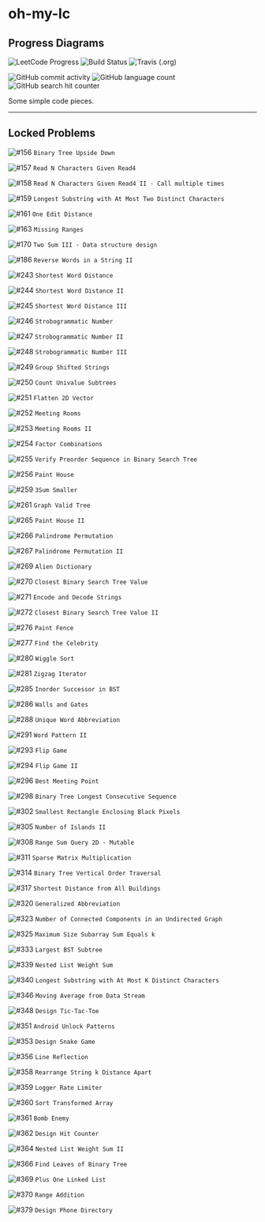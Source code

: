 # oh-my-lc

## Progress Diagrams

![LeetCode Progress](https://img.shields.io/badge/Solving%20Progress-337%2F1236%20Completed-F89F1B?style=flat-square&logo=LeetCode)
![Build Status](https://github.com/yuetsin/oh-my-lc/workflows/build/badge.svg)
![Travis (.org)](https://img.shields.io/travis/yuetsin/oh-my-lc?color=3EAAAF&label=travis%20ci&logo=Travis%20CI&style=flat-square)

![GitHub commit activity](https://img.shields.io/github/commit-activity/w/yuetsin/oh-my-lc.svg?style=flat-square)
![GitHub language count](https://img.shields.io/github/languages/count/yuetsin/oh-my-lc.svg?style=flat-square)
![GitHub search hit counter](https://img.shields.io/github/search/yuetsin/oh-my-lc/fuck.svg?style=flat-square)

Some simple code pieces.

---

## Locked Problems

![#156](https://img.shields.io/badge/156-Medium-yellow.svg?style=flat-square) `Binary Tree Upside Down`

![#157](https://img.shields.io/badge/157-Easy-green.svg?style=flat-square) `Read N Characters Given Read4`

![#158](https://img.shields.io/badge/158-Hard-red.svg?style=flat-square) `Read N Characters Given Read4 II - Call multiple times`

![#159](https://img.shields.io/badge/159-Hard-red.svg?style=flat-square) `Longest Substring with At Most Two Distinct Characters`

![#161](https://img.shields.io/badge/161-Medium-yellow.svg?style=flat-square) `One Edit Distance`

![#163](https://img.shields.io/badge/163-Medium-yellow.svg?style=flat-square) `Missing Ranges`

![#170](https://img.shields.io/badge/170-Easy-green.svg?style=flat-square) `Two Sum III - Data structure design`

![#186](https://img.shields.io/badge/186-Medium-yellow.svg?style=flat-square) `Reverse Words in a String II`

![#243](https://img.shields.io/badge/243-Easy-green.svg?style=flat-square) `Shortest Word Distance`

![#244](https://img.shields.io/badge/244-Medium-yellow.svg?style=flat-square) `Shortest Word Distance II`

![#245](https://img.shields.io/badge/245-Medium-yellow.svg?style=flat-square) `Shortest Word Distance III`

![#246](https://img.shields.io/badge/246-Easy-green.svg?style=flat-square) `Strobogrammatic Number`

![#247](https://img.shields.io/badge/247-Medium-yellow.svg?style=flat-square) `Strobogrammatic Number II`

![#248](https://img.shields.io/badge/248-Hard-red.svg?style=flat-square) `Strobogrammatic Number III`

![#249](https://img.shields.io/badge/249-Medium-yellow.svg?style=flat-square) `Group Shifted Strings`

![#250](https://img.shields.io/badge/250-Medium-yellow.svg?style=flat-square) `Count Univalue Subtrees`

![#251](https://img.shields.io/badge/251-Medium-yellow.svg?style=flat-square) `Flatten 2D Vector`

![#252](https://img.shields.io/badge/252-Easy-green.svg?style=flat-square) `Meeting Rooms`

![#253](https://img.shields.io/badge/253-Medium-yellow.svg?style=flat-square) `Meeting Rooms II`

![#254](https://img.shields.io/badge/254-Medium-yellow.svg?style=flat-square) `Factor Combinations`

![#255](https://img.shields.io/badge/255-Medium-yellow.svg?style=flat-square) `Verify Preorder Sequence in Binary Search Tree`

![#256](https://img.shields.io/badge/256-Easy-green.svg?style=flat-square) `Paint House`

![#259](https://img.shields.io/badge/259-Medium-yellow.svg?style=flat-square) `3Sum Smaller`

![#261](https://img.shields.io/badge/261-Medium-yellow.svg?style=flat-square) `Graph Valid Tree`

![#265](https://img.shields.io/badge/265-Hard-red.svg?style=flat-square) `Paint House II`

![#266](https://img.shields.io/badge/266-Easy-green.svg?style=flat-square) `Palindrome Permutation`

![#267](https://img.shields.io/badge/267-Medium-yellow.svg?style=flat-square) `Palindrome Permutation II`

![#269](https://img.shields.io/badge/269-Hard-red.svg?style=flat-square) `Alien Dictionary`

![#270](https://img.shields.io/badge/270-Easy-green.svg?style=flat-square) `Closest Binary Search Tree Value`

![#271](https://img.shields.io/badge/271-Medium-yellow.svg?style=flat-square) `Encode and Decode Strings`

![#272](https://img.shields.io/badge/272-Hard-red.svg?style=flat-square) `Closest Binary Search Tree Value II`

![#276](https://img.shields.io/badge/276-Easy-green.svg?style=flat-square) `Paint Fence`

![#277](https://img.shields.io/badge/277-Medium-yellow.svg?style=flat-square) `Find the Celebrity`

![#280](https://img.shields.io/badge/280-Medium-yellow.svg?style=flat-square) `Wiggle Sort`

![#281](https://img.shields.io/badge/281-Medium-yellow.svg?style=flat-square) `Zigzag Iterator`

![#285](https://img.shields.io/badge/285-Medium-yellow.svg?style=flat-square) `Inorder Successor in BST`

![#286](https://img.shields.io/badge/286-Medium-yellow.svg?style=flat-square) `Walls and Gates`

![#288](https://img.shields.io/badge/288-Medium-yellow.svg?style=flat-square) `Unique Word Abbreviation`

![#291](https://img.shields.io/badge/291-Hard-red.svg?style=flat-square) `Word Pattern II`

![#293](https://img.shields.io/badge/293-Easy-green.svg?style=flat-square) `Flip Game`

![#294](https://img.shields.io/badge/294-Medium-yellow.svg?style=flat-square) `Flip Game II`

![#296](https://img.shields.io/badge/296-Hard-red.svg?style=flat-square) `Best Meeting Point`

![#298](https://img.shields.io/badge/298-Medium-yellow.svg?style=flat-square) `Binary Tree Longest Consecutive Sequence`

![#302](https://img.shields.io/badge/302-Hard-red.svg?style=flat-square) `Smallest Rectangle Enclosing Black Pixels`

![#305](https://img.shields.io/badge/305-Hard-red.svg?style=flat-square) `Number of Islands II`

![#308](https://img.shields.io/badge/308-Hard-red.svg?style=flat-square) `Range Sum Query 2D - Mutable`

![#311](https://img.shields.io/badge/311-Medium-yellow.svg?style=flat-square) `Sparse Matrix Multiplication`

![#314](https://img.shields.io/badge/314-Medium-yellow.svg?style=flat-square) `Binary Tree Vertical Order Traversal`

![#317](https://img.shields.io/badge/317-Hard-red.svg?style=flat-square) `Shortest Distance from All Buildings`

![#320](https://img.shields.io/badge/320-Medium-yellow.svg?style=flat-square) `Generalized Abbreviation`

![#323](https://img.shields.io/badge/323-Medium-yellow.svg?style=flat-square) `Number of Connected Components in an Undirected Graph`

![#325](https://img.shields.io/badge/325-Medium-yellow.svg?style=flat-square) `Maximum Size Subarray Sum Equals k`

![#333](https://img.shields.io/badge/333-Medium-yellow.svg?style=flat-square) `Largest BST Subtree`

![#339](https://img.shields.io/badge/339-Easy-green.svg?style=flat-square) `Nested List Weight Sum`

![#340](https://img.shields.io/badge/340-Hard-red.svg?style=flat-square) `Longest Substring with At Most K Distinct Characters`

![#346](https://img.shields.io/badge/346-Easy-green.svg?style=flat-square) `Moving Average from Data Stream`

![#348](https://img.shields.io/badge/348-Medium-yellow.svg?style=flat-square) `Design Tic-Tac-Toe`

![#351](https://img.shields.io/badge/351-Medium-yellow.svg?style=flat-square) `Android Unlock Patterns`

![#353](https://img.shields.io/badge/353-Medium-yellow.svg?style=flat-square) `Design Snake Game`

![#356](https://img.shields.io/badge/356-Medium-yellow.svg?style=flat-square) `Line Reflection`

![#358](https://img.shields.io/badge/358-Hard-red.svg?style=flat-square) `Rearrange String k Distance Apart`

![#359](https://img.shields.io/badge/359-Easy-green.svg?style=flat-square) `Logger Rate Limiter`

![#360](https://img.shields.io/badge/360-Medium-yellow.svg?style=flat-square) `Sort Transformed Array`

![#361](https://img.shields.io/badge/361-Medium-yellow.svg?style=flat-square) `Bomb Enemy`

![#362](https://img.shields.io/badge/362-Medium-yellow.svg?style=flat-square) `Design Hit Counter`

![#364](https://img.shields.io/badge/364-Medium-yellow.svg?style=flat-square) `Nested List Weight Sum II`

![#366](https://img.shields.io/badge/353-Medium-yellow.svg?style=flat-square) `Find Leaves of Binary Tree`

![#369](https://img.shields.io/badge/369-Medium-yellow.svg?style=flat-square) `Plus One Linked List`

![#370](https://img.shields.io/badge/370-Medium-yellow.svg?style=flat-square) `Range Addition`

![#379](https://img.shields.io/badge/379-Medium-yellow.svg?style=flat-square) `Design Phone Directory`
